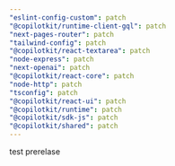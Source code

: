 ```yaml
---
"eslint-config-custom": patch
"@copilotkit/runtime-client-gql": patch
"next-pages-router": patch
"tailwind-config": patch
"@copilotkit/react-textarea": patch
"node-express": patch
"next-openai": patch
"@copilotkit/react-core": patch
"node-http": patch
"tsconfig": patch
"@copilotkit/react-ui": patch
"@copilotkit/runtime": patch
"@copilotkit/sdk-js": patch
"@copilotkit/shared": patch
---
```


test prerelase
